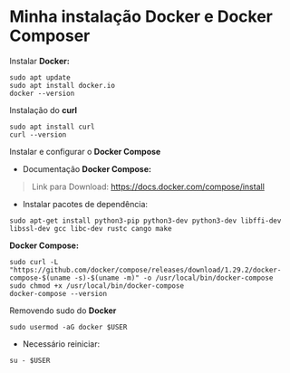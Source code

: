 # Minha instalação Docker e Docker Composer


Instalar **Docker:**

```shell
sudo apt update
sudo apt install docker.io
docker --version
```

Instalação do **curl**

```shell
sudo apt install curl
curl --version
```

Instalar e configurar o **Docker Compose**

* Documentação **Docker Compose:**

>Link para Download: https://docs.docker.com/compose/install
 
* Instalar pacotes de dependência:
```shell
sudo apt-get install python3-pip python3-dev python3-dev libffi-dev libssl-dev gcc libc-dev rustc cango make

```
**Docker Compose:**
```shell
sudo curl -L "https://github.com/docker/compose/releases/download/1.29.2/docker-compose-$(uname -s)-$(uname -m)" -o /usr/local/bin/docker-compose
sudo chmod +x /usr/local/bin/docker-compose
docker-compose --version
```

Removendo sudo do **Docker**

```shell
sudo usermod -aG docker $USER
```
* Necessário reiniciar:
```shell
su - $USER
```
